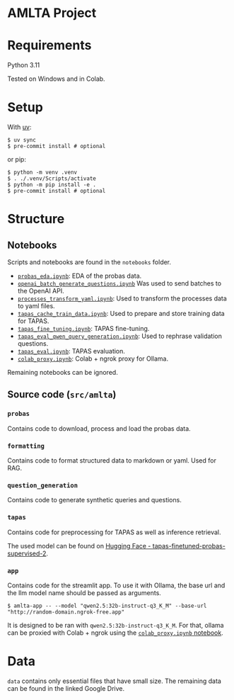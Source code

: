 AMLTA Project
=============

# Requirements

Python 3.11

Tested on Windows and in Colab.

# Setup

With [uv](https://docs.astral.sh/uv/):

```console
$ uv sync
$ pre-commit install # optional
```

or pip:

```console
$ python -m venv .venv
$ . ./.venv/Scripts/activate
$ python -m pip install -e .
$ pre-commit install # optional
```

# Structure

## Notebooks

Scripts and notebooks are found in the `notebooks` folder.
- [`probas_eda.ipynb`](notebooks/probas_eda.ipynb): EDA of the probas data.
- [`openai_batch_generate_questions.ipynb`](notebooks/openai_batch_generate_questions.ipynb)
    Was used to send batches to the OpenAI API.
- [`processes_transform_yaml.ipynb`](notebooks/processes_transform_yaml.ipynb): Used to transform
    the processes data to yaml files.
- [`tapas_cache_train_data.ipynb`](notebooks/tapas_cache_train_data.ipynb): Used to prepare and
    store training data for TAPAS.
- [`tapas_fine_tuning.ipynb`](notebooks/tapas_fine_tuning.ipynb): TAPAS fine-tuning.
- [`tapas_eval_qwen_query_generation.ipynb`](notebooks/tapas_eval_qwen_query_generation.ipynb):
    Used to rephrase validation questions.
- [`tapas_eval.ipynb`](notebooks/tapas_eval.ipynb): TAPAS evaluation.
- [`colab_proxy.ipynb`](notebooks/colab_proxy.ipynb): Colab + ngrok proxy for Ollama.


Remaining notebooks can be ignored.


## Source code (`src/amlta`)

### `probas`

Contains code to download, process and load the probas data.

### `formatting`

Contains code to format structured data to markdown or yaml. Used for RAG.


### `question_generation`

Contains code to generate synthetic queries and questions.

### `tapas`

Contains code for preprocessing for TAPAS as well as inference retrieval.

The used model can be found on [Hugging Face - tapas-finetuned-probas-supervised-2](https://huggingface.co/woranov/tapas-finetuned-probas-supervised-2).


### `app`

Contains code for the streamlit app. To use it with Ollama, the base url and the llm model name
should be passed as arguments.

```console
$ amlta-app -- --model "qwen2.5:32b-instruct-q3_K_M" --base-url "http://random-domain.ngrok-free.app"
```

It is designed to be ran with `qwen2.5:32b-instruct-q3_K_M`. For that, ollama can be proxied with
Colab + ngrok using the [`colab_proxy.ipynb` notebook](https://colab.research.google.com/github/woranov/amlta-project/blob/main/notebooks/colab_proxy.ipynb).


# Data

`data` contains only essential files that have small size. The remaining data can be found in the
linked Google Drive.
